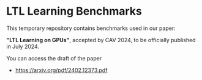# LTL Learning Benchmarks

This temporary repository contains benchmarks used in our paper:

**"LTL Learning on GPUs"**, accepted by CAV 2024, to be officially published in July 2024.

You can access the draft of the paper 
- https://arxiv.org/pdf/2402.12373.pdf